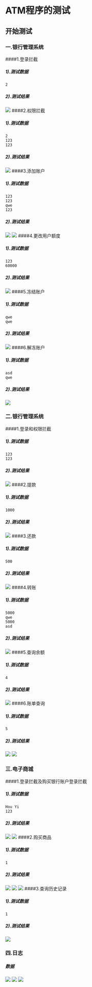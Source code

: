 # ATM程序的测试

## 开始测试

### 一.银行管理系统
####1.登录拦截

##### 	1).测试数据

```
2
```


##### 	2).测试结果

![](test\test1.png)
####2.权限拦截

##### 	1).测试数据

```
2
123
123
```


##### 	2).测试结果

![](test\test2.png)
####3.添加账户

##### 	1).测试数据

```
123
123
qwe
123
```


##### 	2).测试结果

![](test\test3.png)
![](test\test4.png)
####4.更改用户额度

##### 	1).测试数据

```
123
60000
```


##### 	2).测试结果

![](test\test5.png)
####5.冻结账户

##### 	1).测试数据

```
qwe
qwe
```


##### 	2).测试结果

![](test\test6.png)
####6.解冻账户

##### 	1).测试数据

```
asd
qwe
```


##### 	2).测试结果

![](test\test7.png)
### 二.银行管理系统
####1.登录和权限拦截

##### 	1).测试数据

```
123
123
```


##### 	2).测试结果

![](test\test8.png)
####2.提款

##### 	1).测试数据

```
1000
```


##### 	2).测试结果

![](test\test9.png)
####3.还款

##### 	1).测试数据

```
500
```


##### 	2).测试结果

![](test\test10.png)
####4.转账

##### 	1).测试数据

```
5000
qwe
5000
asd
```


##### 	2).测试结果

![](test\test11.png)
####5.查询余额

##### 	1).测试数据

```
4
```


##### 	2).测试结果

![](test\test12.png)
####6.账单查询

##### 	1).测试数据

```
5
```


##### 	2).测试结果

![](test\test13.png)
![](test\test19.png)
### 三.电子商城
####1.登录拦截及购买银行账户登录拦截

##### 	1).测试数据

```
Hou Yi
123
```


##### 	2).测试结果

![](test\test14.png)
![](test\test15.png)
####2.购买商品

##### 	1).测试数据

```
1
```


##### 	2).测试结果

![](test\test16.png)
![](test\test17.png)
![](test\test20.png)
####3.查询历史记录

##### 	1).测试数据

```
1
```


##### 	2).测试结果

![](test\test18.png)
### 四.日志
##### 数据

![](test\test21.png)
![](test\test22.png)
![](test\test23.png)